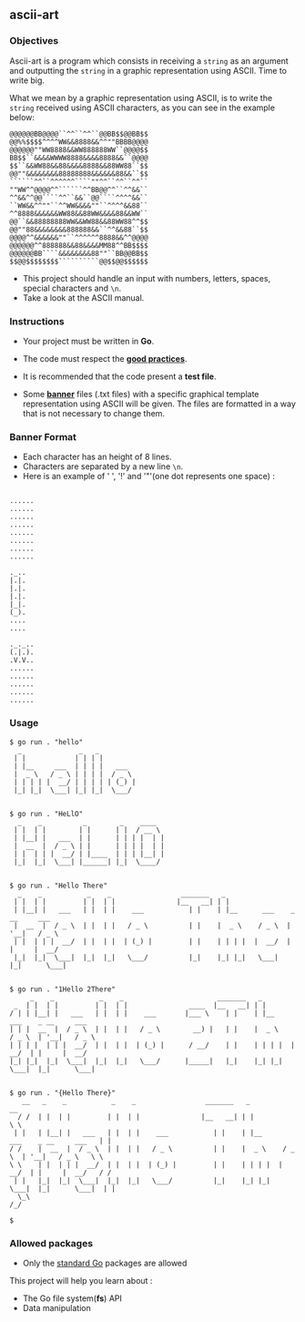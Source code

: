 ## ascii-art

### Objectives

Ascii-art is a program which consists in receiving a `string` as an argument and outputting the `string` in a graphic representation using ASCII. Time to write big.

What we mean by a graphic representation using ASCII, is to write the `string` received using ASCII characters, as you can see in the example below:

```````````console
@@@@@@BB@@@@``^^``^^``@@BB$$@@BB$$
@@%%$$$$^^^^WW&&8888&&^^""BBBB@@@@
@@@@@@""WW8888&&WW888888WW``@@@@$$
BB$$``&&&&WWWW8888&&&&8888&&``@@@@
$$``&&WW88&&88&&&&8888&&88WW88``$$
@@""&&&&&&&&88888888&&&&&&88&&``$$
``````^^``^^^^^^````""^^``^^``^^``
""WW^^@@@@^^``````^^BB@@^^``^^&&``
^^&&^^@@````^^``&&``@@````^^^^&&``
``WW&&^^""``^^WW&&&&""``^^^^&&88``
^^8888&&&&&&WW88&&88WW&&&&88&&WW``
@@``&&88888888WW&&WW88&&88WW88^^$$
@@""88&&&&&&&&888888&&``^^&&88``$$
@@@@^^&&&&&&""``^^^^^^8888&&^^@@@@
@@@@@@^^888888&&88&&&&MM88^^BB$$$$
@@@@@@BB````&&&&&&&&88""``BB@@BB$$
$$@@$$$$$$$$``````````@@$$@@$$$$$$
```````````

- This project should handle an input with numbers, letters, spaces, special characters and `\n`.
- Take a look at the ASCII manual.

### Instructions

- Your project must be written in **Go**.
- The code must respect the [**good practices**](https://((DOMAIN))/root/public/src/branch/master/subjects/good-practices/README.md).
- It is recommended that the code present a **test file**.

- Some [**banner**](https://((DOMAIN))/root/public/src/branch/master/subjects/ascii-art/README.md) files (.txt files) with a specific graphical template representation using ASCII will be given. The files are formatted in a way that is not necessary to change them.

### Banner Format

- Each character has an height of 8 lines.
- Characters are separated by a new line `\n`.
- Here is an example of ' ', '!' and '"'(one dot represents one space) :

```console

......
......
......
......
......
......
......
......

._..
|.|.
|.|.
|.|.
|_|.
(_).
....
....

._._..
(.|.).
.V.V..
......
......
......
......
......

```

### Usage

```console
$ go run . "hello"
  _              _   _
 | |            | | | |
 | |__     ___  | | | |   ___
 |  _ \   / _ \ | | | |  / _ \
 | | | | |  __/ | | | | | (_) |
 |_| |_|  \___| |_| |_|  \___/


$ go run . "HeLlO"
  _    _          _        _    ____
 | |  | |        | |      | |  / __ \
 | |__| |   ___  | |      | | | |  | |
 |  __  |  / _ \ | |      | | | |  | |
 | |  | | |  __/ | |____  | | | |__| |
 |_|  |_|  \___| |______| |_|  \____/


$ go run . "Hello There"
  _    _           _    _                 _______   _
 | |  | |         | |  | |               |__   __| | |
 | |__| |   ___   | |  | |    ___           | |    | |__      ___    _ __     ___
 |  __  |  / _ \  | |  | |   / _ \          | |    |  _ \    / _ \  | '__|   / _ \
 | |  | | |  __/  | |  | |  | (_) |         | |    | | | |  |  __/  | |     |  __/
 |_|  |_|  \___|  |_|  |_|   \___/          |_|    |_| |_|   \___|  |_|      \___|


$ go run . "1Hello 2There"
     _    _           _    _                       _______   _
 _  | |  | |         | |  | |               ____  |__   __| | |
/ | | |__| |   ___   | |  | |    ___       |___ \    | |    | |__      ___    _ __     ___
| | |  __  |  / _ \  | |  | |   / _ \        __) |   | |    |  _ \    / _ \  | '__|   / _ \
| | | |  | | |  __/  | |  | |  | (_) |      / __/    | |    | | | |  |  __/  | |     |  __/
|_| |_|  |_|  \___|  |_|  |_|   \___/      |_____|   |_|    |_| |_|   \___|  |_|      \___|


$ go run . "{Hello There}"
   __   _    _           _    _                 _______   _                              __
  / /  | |  | |         | |  | |               |__   __| | |                             \ \
 | |   | |__| |   ___   | |  | |    ___           | |    | |__      ___    _ __     ___   | |
/ /    |  __  |  / _ \  | |  | |   / _ \          | |    |  _ \    / _ \  | '__|   / _ \   \ \
\ \    | |  | | |  __/  | |  | |  | (_) |         | |    | | | |  |  __/  | |     |  __/   / /
 | |   |_|  |_|  \___|  |_|  |_|   \___/          |_|    |_| |_|   \___|  |_|      \___|  | |
  \_\                                                                                    /_/

$
```

### Allowed packages

- Only the [standard Go](https://golang.org/pkg/) packages are allowed

This project will help you learn about :

- The Go file system(**fs**) API
- Data manipulation
